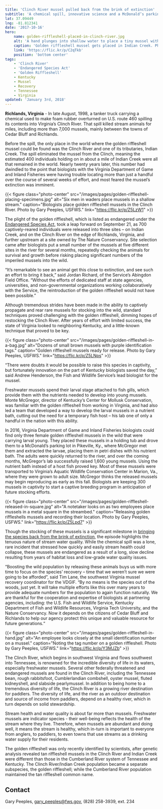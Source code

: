 ```yaml
---
title: 'Clinch River mussel pulled back from the brink of extinction'
subtitle: 'A chemical spill, innovative science and a McDonald’s parking lot'
lat: 37.09449
lng: -81.812341
date: '2017-10-16'
hero:
    name: golden-riffleshell-placed-in-clinch-river.jpg
    alt: 'A hand plunges into shallow water to place a tiny mussel with id number on the stream''s rocky bottom.'
    caption: 'Golden riffleshell mussel gets placed in Indian Creek. Photo by Gary Peeples, USFWS.'
    link: 'https://flic.kr/p/C2qTkb'
    position: 'bottom center'
tags:
    - 'Clinch River'
    - 'Endangered Species Act'
    - 'Golden Riffleshell'
    - Kentucky
    - Mussel
    - Recovery
    - Tennessee
    - Virginia
updated: 'January 3rd, 2018'
---
```


**Richlands, Virginia** - In late August, 1998, a tanker truck carrying a chemical used to make foam rubber overturned on U.S. route 460 spilling its contents into Virginia’s Clinch River. That spill killed stream animals for miles, including more than 7,000 mussels, mainly between the towns of Cedar Bluff and Richlands.

Before the spill, the only place in the world where the golden riffleshell mussel could be found was the Clinch River and one of its tributaries, Indian Creek. The spill eliminated the mussel from the Clinch, meaning the estimated 400 individuals holding on in about a mile of Indian Creek were all that remained in the world. Nearly twenty years later, this number had dwindled to the point that biologists with the Virginia Department of Game and Inland Fisheries were having trouble locating more than just a handful over the course of several weeks of effort, and most feared the mussel’s extinction was imminent.

{{< figure class="photo-center" src="/images/pages/golden-riffleshell-placing-specimens.jpg" alt="Six men in waders place mussels in a shallow stream." caption="Biologists place golden riffleshell mussels in the Clinch River. Photo by Gary Peeples, USFWS." link="https://flic.kr/p/Z5LzW1" >}}

The plight of the golden riffleshell, which is listed as endangered under the [Endangered Species Act](/endangered-species-act), took a leap forward on September 21, as 700 captively-reared individuals were released into three sites – on Indian Creek, and on the Clinch River on the edge of Richlands, Virginia, and further upstream at a site owned by The Nature Conservancy. Site selection came after biologists put a small number of the mussels at five different sites in the river for several months, repeatedly checking the animals for survival and growth before risking placing significant numbers of the imperiled mussels into the wild.

“It’s remarkable to see an animal get this close to extinction, and see such an effort to bring it back,” said Jordan Richard, of the Service’s Abingdon Field Office. “Without the efforts of dedicated staff at state agencies, universities, and non-governmental organizations working collaboratively with the Service, the reintroduction of the golden riffleshell would not have been possible.”

Although tremendous strides have been made in the ability to captively propagate and rear rare mussels for stocking into the wild, standard techniques proved challenging with the golden riffleshell, dimming hopes of restocking the Clinch River. After years of effort with limited success, the state of Virginia looked to neighboring Kentucky, and a little-known technique that proved to be key.

{{< figure class="photo-center" src="/images/pages/golden-riffleshell-in-a-bag.jpg" alt="Dozens of small brown mussels with purple identification tags." caption="Golden riffleshell mussels ready for release. Photo by Gary Peeples, USFWS." link="https://flic.kr/p/Z5LNps" >}}

“There were doubts it would be possible to raise this species in captivity, but fortunately innovation on the part of Kentucky biologists saved the day,” said Andrew Henderson, the Fish and Wildlife Service’s lead biologist for the mussel.

Freshwater mussels spend their larval stage attached to fish gills, which provide them with the nutrients needed to develop into young mussels. Monte McGregor, director of Kentucky’s Center for Mollusk Conservation, was familiar with the golden riffleshell from working in Virginia, and had also led a team that developed a way to develop the larval mussels in a nutrient bath, cutting out the need for a temporary fish host – his lab one of only a handful in the nation with this ability.

In 2016, Virginia Department of Game and Inland Fisheries biologists could find only three female golden riffleshell mussels in the wild that were carrying larval young. They placed these mussels in a holding tub and drove them to a McDonald’s parking lot in Pikeville, Ky., where McGregor met them and extracted the larvae, placing them in petri dishes with his nutrient bath. The adults were quickly returned to the river, and over the coming months, McGregor’s lab successfully raised 1,600 young mussels. Using the nutrient bath instead of a host fish proved key. Most of these mussels were transported to Virginia’s Aquatic Wildlife Conservation Center in Marion, Va., where they were grown to adult size. McGregor thinks the released mussels may begin reproducing as early as this fall. Biologists are keeping 300 mussels in captivity to start a captive breeding program in anticipation of future stocking efforts.

{{< figure class="photo-center" src="/images/pages/golden-riffleshell-released-in-square.jpg" alt="A notetaker looks on as two employees place mussels in a metal square in the streambed." caption="Releasing golden riffleshells mussels and recording their location. Photo by Gary Peeples, USFWS." link="https://flic.kr/p/Z5Lpd7" >}}

Though the stocking of these mussels is a significant milestone in [bringing the species back from the brink of extinction](/endangered-species-act/recovery), the episode highlights the tenuous nature of stream water quality. While the chemical spill was a lone, rare incident that stressed how quickly and easily stream health could collapse, these mussels are endangered as a result of a long, slow decline resulting from years of habitat loss and low-grade water quality issues.

“Boosting the wild population by releasing these animals buys us with more time to focus on the species’ recovery – time that we weren’t sure we were going to be afforded”, said Tim Lane, the southwest Virginia mussel recovery coordinator for the VDGIF.  “By no means is the species out of the woods, just yet. It will take multiple efforts like this over many years to provide adequate numbers for the population to again function naturally. We are thankful for the cooperation and expertise of biologists at partnering agencies, including: the U.S. Fish and Wildlife Service, Kentucky Department of Fish and Wildlife Resources, Virginia Tech University, and the Nature Conservancy. Now it depends on the citizens of Cedar Bluff and Richlands to help our agency protect this unique and valuable resource for future generations.“

{{< figure class="photo-center" src="/images/pages/golden-riffleshell-in-hand.jpg" alt="An employee looks closely at the small identification number on a mussel." caption="Noting the tag number on a golden riffleshell. Photo by Gary Peeples, USFWS." link="https://flic.kr/p/Y3MJZb" >}}

The Clinch River, which begins in southwest Virginia and flows southwest into Tennessee, is renowned for the incredible diversity of life in its waters, especially freshwater mussels. Several other federally threatened and endangered mussels are found in the Clinch River, including the Tennessee bean, rough rabbitsfoot, Cumblerlandian combshell, oyster mussel, fluted kidneyshell, and slabside pearlymussel. In addition to being home to a tremendous diversity of life, the Clinch River is a growing river destination for paddlers. The diversity of life, and the river as an outdoor destination and source of income from paddlers, depend on a healthy river, which in turn depends on solid stewardship.

Stream health and water quality is about far more than mussels. Freshwater mussels are indicator species - their well-being reflects the health of the stream where they live. Therefore, when mussels are abundant and doing well, it means the stream is healthy, which in-turn is important to everyone from anglers, to paddlers, to even towns that use streams as a drinking water supply for their residents. 

The golden riffleshell was only recently identified by scientists, after genetic analysis revealed tan riffleshell mussels in the Clinch River and Indian Creek were different than those in the Cumberland River system of Tennessee and Kentucky. The Clinch River/Indian Creek population became a separate subspecies, the golden riffleshell; while the Cumberland River population maintained the tan riffleshell common name.

## Contact

Gary Peeples, [gary_peeples@fws.gov](mailto:gary_peeples@fws.gov), (828) 258-3939, ext. 234
